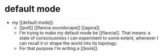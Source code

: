 # default mode

- my [[default mode]]:
  - [[pull]] [[flancia soundscape]] [[agora]]
  - I'm trying to make my default mode be [[flancia]]. That means: a state of consciousness I can experiment to some extent, whenever I can recall it or shape the world into its topology.
  - For that purpose I'm writing a [[book]].


